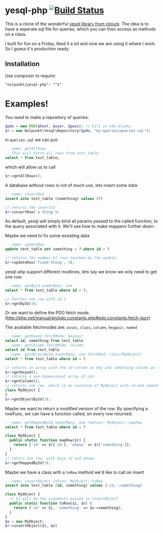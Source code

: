 # yesql-php [![Build Status](https://travis-ci.org/nulpunkt/yesql-php.png?branch=master)](https://travis-ci.org/nulpunkt/yesql-php)

This is a clone of the wonderful [yesql library from clojure](https://github.com/krisajenkins/yesql).
The idea is to have a seperate sql file for queries, which you can then access
as methods on a class.

I built for fun on a Friday, liked it a lot and now we are using it where I work. So I guess it's production ready.

## Installation
Use composer to require:
```
"nulpunkt/yesql-php": "^1"
```

# Examples!

You need to make a repository of queries:

```php
$pdo = new PDO($host, $user, $pass); // Fill in the blanks
$r = new Nulpunkt\Yesql\Repository($pdo, "my-queries/queries.sql");
```
in `queries.sql` we can put:

```sql
-- name: getAllRows
-- This will fetch all rows from test_table
select * from test_table;
```
which will allow us to call

```php
$r->getAllRows();
```

A database without rows is not of much use, lets insert some data:
```sql
-- name: insertRow
insert into test_table (something) values (?)

```
```php
// returns the insertId
$r->insertRow('a thing');
```

As default, yesql will simply bind all params passed to the called function, to
the query associated with it. We'll see how to make mappers further down.

Maybe we need to fix some exsisting data
```sql
-- name: updateRow
update test_table set something = ? where id = ?

```
```php
// returns the number of rows touched by the update
$r->updateRow('fixed thing', 3);
```

yesql-php support different modlines, lets say we know we only need to get one
row:

```sql
-- name: getById oneOrMany: one
select * from test_table where id = ?;
```
```php
// Fetches one row with id 3
$r->getById(3);
```

Or we want to define the PDO fetch mode. (http://php.net/manual/en/pdo.constants.php#pdo.constants.fetch-lazy)

The available fetchmodes are: `assoc`, `class`, `column`, `keypair`, `named`
```sql
-- name: getKeyed fetchMode: keypair
select id, something from test_table
-- name: getColumn fetchMode: column
select id from test_table
-- name: getObjectById oneOrMany: one fetchMod: class(MyObject)
select * from test_table where id = ?
```
```php
// returns an array with the id column as key and something column as value
$r->getKeyed();
// returns a one-dimensional array of ids
$r->getColumn();
// returns one row, which is an instance of MyObject with id and something set
class MyObject {
}
$r->getObjectById(3);
```

Maybe we want to return a modified version of the row. By specifying a
rowFunc, we can have a function called, on every row returned:

```sql
-- name: getMappedById oneOrMany: one rowFunc: MyObject::mapRow
select * from test_table where id = ?
```
```php
class MyObject {
  public static function mapRow($r) {
    return ['id' => $r['id'], 'ohwow' => $r['something']];
  }
}
// return one row, with keys id and ohwow
$r->getMappedById(3);
```

Maybe we have a class with a `toRow` method we'd like to call on insert
```sql
-- name: insertObject inFunc: MyObject::toRow
insert into test_table (id, something) values (:id, :something)
```
```php
class MyObject {
  // $i will be the arguments passed to insertObject
  public static function toRow($i, $o) {
    return ['id' => $i, 'something' => $o->something];
  }
}
$o = new MyObject;
$r->insertObject($i, $o) 
```

